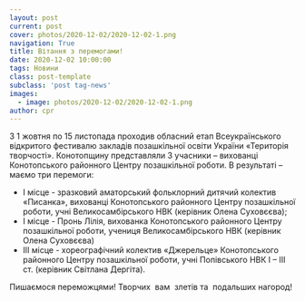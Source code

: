 ```yaml
---
layout: post
current: post
cover: photos/2020-12-02/2020-12-02-1.png
navigation: True
title: Вітання з перемогами!
date: 2020-12-02 10:00:00
tags: Новини
class: post-template
subclass: 'post tag-news'
images:
  - image: photos/2020-12-02/2020-12-02-1.png
author: cpr
---
```


З 1 жовтня по 15 листопада  проходив обласний етап Всеукраїнського відкритого фестивалю закладів позашкільної освіти України «Територія творчості». Конотопщину представляли 3 учасники – вихованці Конотопського районного Центру позашкільної роботи. В результаті – маємо три перемоги:

 * І місце  - зразковий аматорський фольклорний дитячий колектив «Писанка», вихованці Конотопського районного Центру позашкільної роботи, учні Великосамбірського НВК (керівник Олена Суховєєва);
 * І місце -  Пронь Лілія, вихованка Конотопського районного Центру позашкільної роботи, учениця Великосамбірського НВК (керівник Олена Суховєєва)
 * ІІІ місце -  хореографічний колектив «Джерельце» Конотопського районного Центру позашкільної роботи, учні Попівського НВК І – ІІІ ст. (керівник Світлана Дергіта).

Пишаємося переможцями! Творчих  вам  злетів та  подальших нагород!

